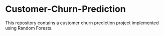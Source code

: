 # Customer-Churn-Prediction
This repository contains a customer churn prediction project implemented using Random Forests.
